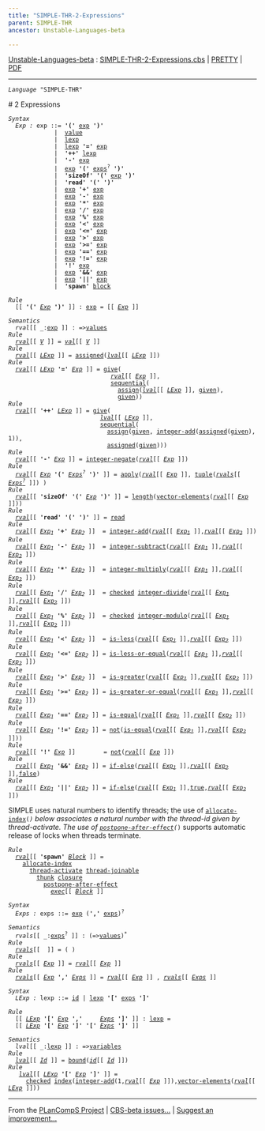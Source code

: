 ```yaml
---
title: "SIMPLE-THR-2-Expressions"
parent: SIMPLE-THR
ancestor: Unstable-Languages-beta

---
```


[Unstable-Languages-beta] : [SIMPLE-THR-2-Expressions.cbs] \| [PRETTY] \| [PDF]


----
<div class="highlighter-rouge"><pre class="highlight"><code><i class="keyword">Language</i> <span id="Language_SIMPLE-THR">"SIMPLE-THR"</span></code></pre></div>
# <span id="SectionNumber_2">2</span> Expressions

<div class="highlighter-rouge"><pre class="highlight"><code><i class="keyword">Syntax</i>
  <i class="keyword"></i><i class="var"><i class="var"><span id="VariableStem_Exp">Exp</span></i> :</i> <span class="syn-name"><span id="SyntaxName_exp">exp</span></span> ::= <b class="atom">'('</b> <span class="syn-name"><a href="#SyntaxName_exp">exp</a></span> <b class="atom">')'</b>
             |  <span class="syn-name"><a href="../SIMPLE-THR-1-Lexical/index.html#SyntaxName_value">value</a></span>
             |  <span class="syn-name"><a href="#SyntaxName_lexp">lexp</a></span>
             |  <span class="syn-name"><a href="#SyntaxName_lexp">lexp</a></span> <b class="atom">'='</b> <span class="syn-name"><a href="#SyntaxName_exp">exp</a></span>
             |  <b class="atom">'++'</b> <span class="syn-name"><a href="#SyntaxName_lexp">lexp</a></span>
             |  <b class="atom">'-'</b> <span class="syn-name"><a href="#SyntaxName_exp">exp</a></span>
             |  <span class="syn-name"><a href="#SyntaxName_exp">exp</a></span> <b class="atom">'('</b> <span class="syn-name"><a href="#SyntaxName_exps">exps</a></span><sup class="sup">?</sup> <b class="atom">')'</b>
             |  <b class="atom">'sizeOf'</b> <b class="atom">'('</b> <span class="syn-name"><a href="#SyntaxName_exp">exp</a></span> <b class="atom">')'</b>
             |  <b class="atom">'read'</b> <b class="atom">'('</b> <b class="atom">')'</b>
             |  <span class="syn-name"><a href="#SyntaxName_exp">exp</a></span> <b class="atom">'+'</b> <span class="syn-name"><a href="#SyntaxName_exp">exp</a></span>
             |  <span class="syn-name"><a href="#SyntaxName_exp">exp</a></span> <b class="atom">'-'</b> <span class="syn-name"><a href="#SyntaxName_exp">exp</a></span>
             |  <span class="syn-name"><a href="#SyntaxName_exp">exp</a></span> <b class="atom">'*'</b> <span class="syn-name"><a href="#SyntaxName_exp">exp</a></span>
             |  <span class="syn-name"><a href="#SyntaxName_exp">exp</a></span> <b class="atom">'/'</b> <span class="syn-name"><a href="#SyntaxName_exp">exp</a></span>
             |  <span class="syn-name"><a href="#SyntaxName_exp">exp</a></span> <b class="atom">'%'</b> <span class="syn-name"><a href="#SyntaxName_exp">exp</a></span>
             |  <span class="syn-name"><a href="#SyntaxName_exp">exp</a></span> <b class="atom">'<'</b> <span class="syn-name"><a href="#SyntaxName_exp">exp</a></span>
             |  <span class="syn-name"><a href="#SyntaxName_exp">exp</a></span> <b class="atom">'<='</b> <span class="syn-name"><a href="#SyntaxName_exp">exp</a></span>
             |  <span class="syn-name"><a href="#SyntaxName_exp">exp</a></span> <b class="atom">'>'</b> <span class="syn-name"><a href="#SyntaxName_exp">exp</a></span>
             |  <span class="syn-name"><a href="#SyntaxName_exp">exp</a></span> <b class="atom">'>='</b> <span class="syn-name"><a href="#SyntaxName_exp">exp</a></span>
             |  <span class="syn-name"><a href="#SyntaxName_exp">exp</a></span> <b class="atom">'=='</b> <span class="syn-name"><a href="#SyntaxName_exp">exp</a></span>
             |  <span class="syn-name"><a href="#SyntaxName_exp">exp</a></span> <b class="atom">'!='</b> <span class="syn-name"><a href="#SyntaxName_exp">exp</a></span>
             |  <b class="atom">'!'</b> <span class="syn-name"><a href="#SyntaxName_exp">exp</a></span>
             |  <span class="syn-name"><a href="#SyntaxName_exp">exp</a></span> <b class="atom">'&&'</b> <span class="syn-name"><a href="#SyntaxName_exp">exp</a></span>
             |  <span class="syn-name"><a href="#SyntaxName_exp">exp</a></span> <b class="atom">'||'</b> <span class="syn-name"><a href="#SyntaxName_exp">exp</a></span>
             |  <b class="atom">'spawn'</b> <span class="syn-name"><a href="../SIMPLE-THR-3-Statements/index.html#SyntaxName_block">block</a></span></code></pre></div>

<div class="highlighter-rouge"><pre class="highlight"><code><i class="keyword">Rule</i>
  [[ <b class="atom">'('</b> <span id="Variable226_Exp"><i class="var"><a href="#VariableStem_Exp">Exp</a></i></span> <b class="atom">')'</b> ]] : <span class="syn-name"><a href="#SyntaxName_exp">exp</a></span> = [[ <a href="#Variable226_Exp"><i class="var">Exp</i></a> ]]</code></pre></div>

<div class="highlighter-rouge"><pre class="highlight"><code><i class="keyword">Semantics</i>
  <i class="sem-name"><span id="SemanticsName_rval">rval</span></i>[[ _:<span class="syn-name"><a href="#SyntaxName_exp">exp</a></span> ]] : =><span class="name"><a href="../../../../../Funcons-beta/Values/Value-Types/index.html#Name_values">values</a></span>
<i class="keyword">Rule</i>
  <i class="sem-name"><a href="#SemanticsName_rval">rval</a></i>[[ <span id="Variable266_V"><i class="var"><a href="../SIMPLE-THR-1-Lexical/index.html#VariableStem_V">V</a></i></span> ]] = <i class="sem-name"><a href="../SIMPLE-THR-1-Lexical/index.html#SemanticsName_val">val</a></i>[[ <a href="#Variable266_V"><i class="var">V</i></a> ]]
<i class="keyword">Rule</i>
  <i class="sem-name"><a href="#SemanticsName_rval">rval</a></i>[[ <span id="Variable295_LExp"><i class="var"><a href="#VariableStem_LExp">LExp</a></i></span> ]] = <span class="name"><a href="../../../../../Funcons-beta/Computations/Normal/Storing/index.html#Name_assigned">assigned</a></span>(<i class="sem-name"><a href="#SemanticsName_lval">lval</a></i>[[ <a href="#Variable295_LExp"><i class="var">LExp</i></a> ]])
<i class="keyword">Rule</i>
  <i class="sem-name"><a href="#SemanticsName_rval">rval</a></i>[[ <span id="Variable331_LExp"><i class="var"><a href="#VariableStem_LExp">LExp</a></i></span> <b class="atom">'='</b> <span id="Variable338_Exp"><i class="var"><a href="#VariableStem_Exp">Exp</a></i></span> ]] = <span class="name"><a href="../../../../../Funcons-beta/Computations/Normal/Giving/index.html#Name_give">give</a></span>(
                             <i class="sem-name"><a href="#SemanticsName_rval">rval</a></i>[[ <a href="#Variable338_Exp"><i class="var">Exp</i></a> ]],
                             <span class="name"><a href="../../../../../Funcons-beta/Computations/Normal/Flowing/index.html#Name_sequential">sequential</a></span>(
                               <span class="name"><a href="../../../../../Funcons-beta/Computations/Normal/Storing/index.html#Name_assign">assign</a></span>(<i class="sem-name"><a href="#SemanticsName_lval">lval</a></i>[[ <a href="#Variable331_LExp"><i class="var">LExp</i></a> ]], <span class="name"><a href="../../../../../Funcons-beta/Computations/Normal/Giving/index.html#Name_given">given</a></span>),
                               <span class="name"><a href="../../../../../Funcons-beta/Computations/Normal/Giving/index.html#Name_given">given</a></span>))
<i class="keyword">Rule</i>
  <i class="sem-name"><a href="#SemanticsName_rval">rval</a></i>[[ <b class="atom">'++'</b> <span id="Variable411_LExp"><i class="var"><a href="#VariableStem_LExp">LExp</a></i></span> ]] = <span class="name"><a href="../../../../../Funcons-beta/Computations/Normal/Giving/index.html#Name_give">give</a></span>(
                          <i class="sem-name"><a href="#SemanticsName_lval">lval</a></i>[[ <a href="#Variable411_LExp"><i class="var">LExp</i></a> ]],
                          <span class="name"><a href="../../../../../Funcons-beta/Computations/Normal/Flowing/index.html#Name_sequential">sequential</a></span>(
                            <span class="name"><a href="../../../../../Funcons-beta/Computations/Normal/Storing/index.html#Name_assign">assign</a></span>(<span class="name"><a href="../../../../../Funcons-beta/Computations/Normal/Giving/index.html#Name_given">given</a></span>, <span class="name"><a href="../../../../../Funcons-beta/Values/Primitive/Integers/index.html#Name_integer-add">integer-add</a></span>(<span class="name"><a href="../../../../../Funcons-beta/Computations/Normal/Storing/index.html#Name_assigned">assigned</a></span>(<span class="name"><a href="../../../../../Funcons-beta/Computations/Normal/Giving/index.html#Name_given">given</a></span>), 1)),
                            <span class="name"><a href="../../../../../Funcons-beta/Computations/Normal/Storing/index.html#Name_assigned">assigned</a></span>(<span class="name"><a href="../../../../../Funcons-beta/Computations/Normal/Giving/index.html#Name_given">given</a></span>)))
<i class="keyword">Rule</i>
  <i class="sem-name"><a href="#SemanticsName_rval">rval</a></i>[[ <b class="atom">'-'</b> <span id="Variable497_Exp"><i class="var"><a href="#VariableStem_Exp">Exp</a></i></span> ]] = <span class="name"><a href="../../../../../Funcons-beta/Values/Primitive/Integers/index.html#Name_integer-negate">integer-negate</a></span>(<i class="sem-name"><a href="#SemanticsName_rval">rval</a></i>[[ <a href="#Variable497_Exp"><i class="var">Exp</i></a> ]])
<i class="keyword">Rule</i>
  <i class="sem-name"><a href="#SemanticsName_rval">rval</a></i>[[ <span id="Variable534_Exp"><i class="var"><a href="#VariableStem_Exp">Exp</a></i></span> <b class="atom">'('</b> <span id="Variable542_Exps?"><i class="var"><a href="#VariableStem_Exps">Exps</a><sup class="sup">?</sup></i></span> <b class="atom">')'</b> ]] = <span class="name"><a href="../../../../../Funcons-beta/Values/Abstraction/Functions/index.html#Name_apply">apply</a></span>(<i class="sem-name"><a href="#SemanticsName_rval">rval</a></i>[[ <a href="#Variable534_Exp"><i class="var">Exp</i></a> ]], <span class="name"><a href="../../../../../Funcons-beta/Values/Composite/Tuples/index.html#Name_tuple">tuple</a></span>(<i class="sem-name"><a href="#SemanticsName_rvals">rvals</a></i>[[ <a href="#Variable542_Exps?"><i class="var">Exps<sup class="sup">?</sup></i></a> ]]) )
<i class="keyword">Rule</i>
  <i class="sem-name"><a href="#SemanticsName_rval">rval</a></i>[[ <b class="atom">'sizeOf'</b> <b class="atom">'('</b> <span id="Variable608_Exp"><i class="var"><a href="#VariableStem_Exp">Exp</a></i></span> <b class="atom">')'</b> ]] = <span class="name"><a href="../../../../../Funcons-beta/Values/Composite/Sequences/index.html#Name_length">length</a></span>(<span class="name"><a href="../../../../../Funcons-beta/Values/Composite/Vectors/index.html#Name_vector-elements">vector-elements</a></span>(<i class="sem-name"><a href="#SemanticsName_rval">rval</a></i>[[ <a href="#Variable608_Exp"><i class="var">Exp</i></a> ]]))
<i class="keyword">Rule</i>
  <i class="sem-name"><a href="#SemanticsName_rval">rval</a></i>[[ <b class="atom">'read'</b> <b class="atom">'('</b> <b class="atom">')'</b> ]] = <span class="name"><a href="../../../../../Funcons-beta/Computations/Normal/Interacting/index.html#Name_read">read</a></span>
<i class="keyword">Rule</i>
  <i class="sem-name"><a href="#SemanticsName_rval">rval</a></i>[[ <span id="Variable679_Exp1"><i class="var"><a href="#VariableStem_Exp">Exp</a><sub class="sub">1</sub></i></span> <b class="atom">'+'</b> <span id="Variable687_Exp2"><i class="var"><a href="#VariableStem_Exp">Exp</a><sub class="sub">2</sub></i></span> ]]  = <span class="name"><a href="../../../../../Funcons-beta/Values/Primitive/Integers/index.html#Name_integer-add">integer-add</a></span>(<i class="sem-name"><a href="#SemanticsName_rval">rval</a></i>[[ <a href="#Variable679_Exp1"><i class="var">Exp<sub class="sub">1</sub></i></a> ]],<i class="sem-name"><a href="#SemanticsName_rval">rval</a></i>[[ <a href="#Variable687_Exp2"><i class="var">Exp<sub class="sub">2</sub></i></a> ]])
<i class="keyword">Rule</i>
  <i class="sem-name"><a href="#SemanticsName_rval">rval</a></i>[[ <span id="Variable741_Exp1"><i class="var"><a href="#VariableStem_Exp">Exp</a><sub class="sub">1</sub></i></span> <b class="atom">'-'</b> <span id="Variable749_Exp2"><i class="var"><a href="#VariableStem_Exp">Exp</a><sub class="sub">2</sub></i></span> ]]  = <span class="name"><a href="../../../../../Funcons-beta/Values/Primitive/Integers/index.html#Name_integer-subtract">integer-subtract</a></span>(<i class="sem-name"><a href="#SemanticsName_rval">rval</a></i>[[ <a href="#Variable741_Exp1"><i class="var">Exp<sub class="sub">1</sub></i></a> ]],<i class="sem-name"><a href="#SemanticsName_rval">rval</a></i>[[ <a href="#Variable749_Exp2"><i class="var">Exp<sub class="sub">2</sub></i></a> ]])
<i class="keyword">Rule</i>
  <i class="sem-name"><a href="#SemanticsName_rval">rval</a></i>[[ <span id="Variable803_Exp1"><i class="var"><a href="#VariableStem_Exp">Exp</a><sub class="sub">1</sub></i></span> <b class="atom">'*'</b> <span id="Variable811_Exp2"><i class="var"><a href="#VariableStem_Exp">Exp</a><sub class="sub">2</sub></i></span> ]]  = <span class="name"><a href="../../../../../Funcons-beta/Values/Primitive/Integers/index.html#Name_integer-multiply">integer-multiply</a></span>(<i class="sem-name"><a href="#SemanticsName_rval">rval</a></i>[[ <a href="#Variable803_Exp1"><i class="var">Exp<sub class="sub">1</sub></i></a> ]],<i class="sem-name"><a href="#SemanticsName_rval">rval</a></i>[[ <a href="#Variable811_Exp2"><i class="var">Exp<sub class="sub">2</sub></i></a> ]])
<i class="keyword">Rule</i>
  <i class="sem-name"><a href="#SemanticsName_rval">rval</a></i>[[ <span id="Variable865_Exp1"><i class="var"><a href="#VariableStem_Exp">Exp</a><sub class="sub">1</sub></i></span> <b class="atom">'/'</b> <span id="Variable873_Exp2"><i class="var"><a href="#VariableStem_Exp">Exp</a><sub class="sub">2</sub></i></span> ]]  = <span class="name"><a href="../../../../../Funcons-beta/Computations/Abnormal/Failing/index.html#Name_checked">checked</a></span> <span class="name"><a href="../../../../../Funcons-beta/Values/Primitive/Integers/index.html#Name_integer-divide">integer-divide</a></span>(<i class="sem-name"><a href="#SemanticsName_rval">rval</a></i>[[ <a href="#Variable865_Exp1"><i class="var">Exp<sub class="sub">1</sub></i></a> ]],<i class="sem-name"><a href="#SemanticsName_rval">rval</a></i>[[ <a href="#Variable873_Exp2"><i class="var">Exp<sub class="sub">2</sub></i></a> ]])
<i class="keyword">Rule</i>
  <i class="sem-name"><a href="#SemanticsName_rval">rval</a></i>[[ <span id="Variable929_Exp1"><i class="var"><a href="#VariableStem_Exp">Exp</a><sub class="sub">1</sub></i></span> <b class="atom">'%'</b> <span id="Variable937_Exp2"><i class="var"><a href="#VariableStem_Exp">Exp</a><sub class="sub">2</sub></i></span> ]]  = <span class="name"><a href="../../../../../Funcons-beta/Computations/Abnormal/Failing/index.html#Name_checked">checked</a></span> <span class="name"><a href="../../../../../Funcons-beta/Values/Primitive/Integers/index.html#Name_integer-modulo">integer-modulo</a></span>(<i class="sem-name"><a href="#SemanticsName_rval">rval</a></i>[[ <a href="#Variable929_Exp1"><i class="var">Exp<sub class="sub">1</sub></i></a> ]],<i class="sem-name"><a href="#SemanticsName_rval">rval</a></i>[[ <a href="#Variable937_Exp2"><i class="var">Exp<sub class="sub">2</sub></i></a> ]])
<i class="keyword">Rule</i>
  <i class="sem-name"><a href="#SemanticsName_rval">rval</a></i>[[ <span id="Variable993_Exp1"><i class="var"><a href="#VariableStem_Exp">Exp</a><sub class="sub">1</sub></i></span> <b class="atom">'<'</b> <span id="Variable1001_Exp2"><i class="var"><a href="#VariableStem_Exp">Exp</a><sub class="sub">2</sub></i></span> ]]  = <span class="name"><a href="../../../../../Funcons-beta/Values/Primitive/Integers/index.html#Name_is-less">is-less</a></span>(<i class="sem-name"><a href="#SemanticsName_rval">rval</a></i>[[ <a href="#Variable993_Exp1"><i class="var">Exp<sub class="sub">1</sub></i></a> ]],<i class="sem-name"><a href="#SemanticsName_rval">rval</a></i>[[ <a href="#Variable1001_Exp2"><i class="var">Exp<sub class="sub">2</sub></i></a> ]])
<i class="keyword">Rule</i>
  <i class="sem-name"><a href="#SemanticsName_rval">rval</a></i>[[ <span id="Variable1055_Exp1"><i class="var"><a href="#VariableStem_Exp">Exp</a><sub class="sub">1</sub></i></span> <b class="atom">'<='</b> <span id="Variable1063_Exp2"><i class="var"><a href="#VariableStem_Exp">Exp</a><sub class="sub">2</sub></i></span> ]] = <span class="name"><a href="../../../../../Funcons-beta/Values/Primitive/Integers/index.html#Name_is-less-or-equal">is-less-or-equal</a></span>(<i class="sem-name"><a href="#SemanticsName_rval">rval</a></i>[[ <a href="#Variable1055_Exp1"><i class="var">Exp<sub class="sub">1</sub></i></a> ]],<i class="sem-name"><a href="#SemanticsName_rval">rval</a></i>[[ <a href="#Variable1063_Exp2"><i class="var">Exp<sub class="sub">2</sub></i></a> ]])
<i class="keyword">Rule</i>
  <i class="sem-name"><a href="#SemanticsName_rval">rval</a></i>[[ <span id="Variable1117_Exp1"><i class="var"><a href="#VariableStem_Exp">Exp</a><sub class="sub">1</sub></i></span> <b class="atom">'>'</b> <span id="Variable1125_Exp2"><i class="var"><a href="#VariableStem_Exp">Exp</a><sub class="sub">2</sub></i></span> ]]  = <span class="name"><a href="../../../../../Funcons-beta/Values/Primitive/Integers/index.html#Name_is-greater">is-greater</a></span>(<i class="sem-name"><a href="#SemanticsName_rval">rval</a></i>[[ <a href="#Variable1117_Exp1"><i class="var">Exp<sub class="sub">1</sub></i></a> ]],<i class="sem-name"><a href="#SemanticsName_rval">rval</a></i>[[ <a href="#Variable1125_Exp2"><i class="var">Exp<sub class="sub">2</sub></i></a> ]])
<i class="keyword">Rule</i>
  <i class="sem-name"><a href="#SemanticsName_rval">rval</a></i>[[ <span id="Variable1179_Exp1"><i class="var"><a href="#VariableStem_Exp">Exp</a><sub class="sub">1</sub></i></span> <b class="atom">'>='</b> <span id="Variable1187_Exp2"><i class="var"><a href="#VariableStem_Exp">Exp</a><sub class="sub">2</sub></i></span> ]] = <span class="name"><a href="../../../../../Funcons-beta/Values/Primitive/Integers/index.html#Name_is-greater-or-equal">is-greater-or-equal</a></span>(<i class="sem-name"><a href="#SemanticsName_rval">rval</a></i>[[ <a href="#Variable1179_Exp1"><i class="var">Exp<sub class="sub">1</sub></i></a> ]],<i class="sem-name"><a href="#SemanticsName_rval">rval</a></i>[[ <a href="#Variable1187_Exp2"><i class="var">Exp<sub class="sub">2</sub></i></a> ]])
<i class="keyword">Rule</i>
  <i class="sem-name"><a href="#SemanticsName_rval">rval</a></i>[[ <span id="Variable1241_Exp1"><i class="var"><a href="#VariableStem_Exp">Exp</a><sub class="sub">1</sub></i></span> <b class="atom">'=='</b> <span id="Variable1249_Exp2"><i class="var"><a href="#VariableStem_Exp">Exp</a><sub class="sub">2</sub></i></span> ]] = <span class="name"><a href="../../../../../Funcons-beta/Values/Value-Types/index.html#Name_is-equal">is-equal</a></span>(<i class="sem-name"><a href="#SemanticsName_rval">rval</a></i>[[ <a href="#Variable1241_Exp1"><i class="var">Exp<sub class="sub">1</sub></i></a> ]],<i class="sem-name"><a href="#SemanticsName_rval">rval</a></i>[[ <a href="#Variable1249_Exp2"><i class="var">Exp<sub class="sub">2</sub></i></a> ]])
<i class="keyword">Rule</i>
  <i class="sem-name"><a href="#SemanticsName_rval">rval</a></i>[[ <span id="Variable1303_Exp1"><i class="var"><a href="#VariableStem_Exp">Exp</a><sub class="sub">1</sub></i></span> <b class="atom">'!='</b> <span id="Variable1311_Exp2"><i class="var"><a href="#VariableStem_Exp">Exp</a><sub class="sub">2</sub></i></span> ]] = <span class="name"><a href="../../../../../Funcons-beta/Values/Primitive/Booleans/index.html#Name_not">not</a></span>(<span class="name"><a href="../../../../../Funcons-beta/Values/Value-Types/index.html#Name_is-equal">is-equal</a></span>(<i class="sem-name"><a href="#SemanticsName_rval">rval</a></i>[[ <a href="#Variable1303_Exp1"><i class="var">Exp<sub class="sub">1</sub></i></a> ]],<i class="sem-name"><a href="#SemanticsName_rval">rval</a></i>[[ <a href="#Variable1311_Exp2"><i class="var">Exp<sub class="sub">2</sub></i></a> ]]))
<i class="keyword">Rule</i>
  <i class="sem-name"><a href="#SemanticsName_rval">rval</a></i>[[ <b class="atom">'!'</b> <span id="Variable1373_Exp"><i class="var"><a href="#VariableStem_Exp">Exp</a></i></span> ]]        = <span class="name"><a href="../../../../../Funcons-beta/Values/Primitive/Booleans/index.html#Name_not">not</a></span>(<i class="sem-name"><a href="#SemanticsName_rval">rval</a></i>[[ <a href="#Variable1373_Exp"><i class="var">Exp</i></a> ]])
<i class="keyword">Rule</i>
  <i class="sem-name"><a href="#SemanticsName_rval">rval</a></i>[[ <span id="Variable1411_Exp1"><i class="var"><a href="#VariableStem_Exp">Exp</a><sub class="sub">1</sub></i></span> <b class="atom">'&&'</b> <span id="Variable1419_Exp2"><i class="var"><a href="#VariableStem_Exp">Exp</a><sub class="sub">2</sub></i></span> ]] = <span class="name"><a href="../../../../../Funcons-beta/Computations/Normal/Flowing/index.html#Name_if-else">if-else</a></span>(<i class="sem-name"><a href="#SemanticsName_rval">rval</a></i>[[ <a href="#Variable1411_Exp1"><i class="var">Exp<sub class="sub">1</sub></i></a> ]],<i class="sem-name"><a href="#SemanticsName_rval">rval</a></i>[[ <a href="#Variable1419_Exp2"><i class="var">Exp<sub class="sub">2</sub></i></a> ]],<span class="name"><a href="../../../../../Funcons-beta/Values/Primitive/Booleans/index.html#Name_false">false</a></span>)
<i class="keyword">Rule</i>
  <i class="sem-name"><a href="#SemanticsName_rval">rval</a></i>[[ <span id="Variable1476_Exp1"><i class="var"><a href="#VariableStem_Exp">Exp</a><sub class="sub">1</sub></i></span> <b class="atom">'||'</b> <span id="Variable1484_Exp2"><i class="var"><a href="#VariableStem_Exp">Exp</a><sub class="sub">2</sub></i></span> ]] = <span class="name"><a href="../../../../../Funcons-beta/Computations/Normal/Flowing/index.html#Name_if-else">if-else</a></span>(<i class="sem-name"><a href="#SemanticsName_rval">rval</a></i>[[ <a href="#Variable1476_Exp1"><i class="var">Exp<sub class="sub">1</sub></i></a> ]],<span class="name"><a href="../../../../../Funcons-beta/Values/Primitive/Booleans/index.html#Name_true">true</a></span>,<i class="sem-name"><a href="#SemanticsName_rval">rval</a></i>[[ <a href="#Variable1484_Exp2"><i class="var">Exp<sub class="sub">2</sub></i></a> ]])</code></pre></div>


SIMPLE uses natural numbers to identify threads; the use of <code><span class="name"><a href="../../../../../Unstable-Funcons-beta/Computations/Normal/Indexing/index.html#Name_allocate-index">allocate-index</a></span>(_)</code>
below associates a natural number with the thread-id given by thread-activate. 
The use of <code><span class="name"><a href="../../../../../Unstable-Funcons-beta/Computations/Abnormal/Postponing/index.html#Name_postpone-after-effect">postpone-after-effect</a></span>(_)</code> supports automatic release of locks
when threads terminate.

<div class="highlighter-rouge"><pre class="highlight"><code><i class="keyword">Rule</i>
  <i class="sem-name"><a href="#SemanticsName_rval">rval</a></i>[[ <b class="atom">'spawn'</b> <span id="Variable1586_Block"><i class="var"><a href="../SIMPLE-THR-3-Statements/index.html#VariableStem_Block">Block</a></i></span> ]] =
    <span class="name"><a href="../../../../../Unstable-Funcons-beta/Computations/Normal/Indexing/index.html#Name_allocate-index">allocate-index</a></span>
      <span class="name"><a href="../../../../../Unstable-Funcons-beta/Computations/Threads/Multithreading/index.html#Name_thread-activate">thread-activate</a></span> <span class="name"><a href="../../../../../Unstable-Funcons-beta/Computations/Threads/Multithreading/index.html#Name_thread-joinable">thread-joinable</a></span>
        <span class="name"><a href="../../../../../Funcons-beta/Values/Abstraction/Thunks/index.html#Name_thunk">thunk</a></span> <span class="name"><a href="../../../../../Funcons-beta/Values/Abstraction/Generic/index.html#Name_closure">closure</a></span>
          <span class="name"><a href="../../../../../Unstable-Funcons-beta/Computations/Abnormal/Postponing/index.html#Name_postpone-after-effect">postpone-after-effect</a></span>
            <i class="sem-name"><a href="../SIMPLE-THR-3-Statements/index.html#SemanticsName_exec">exec</a></i>[[ <a href="#Variable1586_Block"><i class="var">Block</i></a> ]]</code></pre></div>
<div class="highlighter-rouge"><pre class="highlight"><code><i class="keyword">Syntax</i>
  <i class="keyword"></i><i class="var"><i class="var"><span id="VariableStem_Exps">Exps</span></i> :</i> <span class="syn-name"><span id="SyntaxName_exps">exps</span></span> ::= <span class="syn-name"><a href="#SyntaxName_exp">exp</a></span> (<b class="atom">','</b> <span class="syn-name"><a href="#SyntaxName_exps">exps</a></span>)<sup class="sup">?</sup></code></pre></div>

<div class="highlighter-rouge"><pre class="highlight"><code><i class="keyword">Semantics</i>
  <i class="sem-name"><span id="SemanticsName_rvals">rvals</span></i>[[ _:<span class="syn-name"><a href="#SyntaxName_exps">exps</a></span><sup class="sup">?</sup> ]] : (=><span class="name"><a href="../../../../../Funcons-beta/Values/Value-Types/index.html#Name_values">values</a></span>)<sup class="sup">*</sup>
<i class="keyword">Rule</i>
  <i class="sem-name"><a href="#SemanticsName_rvals">rvals</a></i>[[  ]] = ( )
<i class="keyword">Rule</i>
  <i class="sem-name"><a href="#SemanticsName_rvals">rvals</a></i>[[ <span id="Variable1693_Exp"><i class="var"><a href="#VariableStem_Exp">Exp</a></i></span> ]] = <i class="sem-name"><a href="#SemanticsName_rval">rval</a></i>[[ <a href="#Variable1693_Exp"><i class="var">Exp</i></a> ]]
<i class="keyword">Rule</i>
  <i class="sem-name"><a href="#SemanticsName_rvals">rvals</a></i>[[ <span id="Variable1722_Exp"><i class="var"><a href="#VariableStem_Exp">Exp</a></i></span> <b class="atom">','</b> <span id="Variable1729_Exps"><i class="var"><a href="#VariableStem_Exps">Exps</a></i></span> ]] = <i class="sem-name"><a href="#SemanticsName_rval">rval</a></i>[[ <a href="#Variable1722_Exp"><i class="var">Exp</i></a> ]] , <i class="sem-name"><a href="#SemanticsName_rvals">rvals</a></i>[[ <a href="#Variable1729_Exps"><i class="var">Exps</i></a> ]]</code></pre></div>
<div class="highlighter-rouge"><pre class="highlight"><code><i class="keyword">Syntax</i>
  <i class="keyword"></i><i class="var"><i class="var"><span id="VariableStem_LExp">LExp</span></i> :</i> <span class="syn-name"><span id="SyntaxName_lexp">lexp</span></span> ::= <span class="syn-name"><a href="../SIMPLE-THR-1-Lexical/index.html#SyntaxName_id">id</a></span> | <span class="syn-name"><a href="#SyntaxName_lexp">lexp</a></span> <b class="atom">'['</b> <span class="syn-name"><a href="#SyntaxName_exps">exps</a></span> <b class="atom">']'</b></code></pre></div>

<div class="highlighter-rouge"><pre class="highlight"><code><i class="keyword">Rule</i>
  [[ <span id="Variable1802_LExp"><i class="var"><a href="#VariableStem_LExp">LExp</a></i></span> <b class="atom">'['</b> <span id="Variable1809_Exp"><i class="var"><a href="#VariableStem_Exp">Exp</a></i></span> <b class="atom">','</b>     <span id="Variable1816_Exps"><i class="var"><a href="#VariableStem_Exps">Exps</a></i></span> <b class="atom">']'</b> ]] : <span class="syn-name"><a href="#SyntaxName_lexp">lexp</a></span> =
  [[ <a href="#Variable1802_LExp"><i class="var">LExp</i></a> <b class="atom">'['</b> <a href="#Variable1809_Exp"><i class="var">Exp</i></a> <b class="atom">']'</b> <b class="atom">'['</b> <a href="#Variable1816_Exps"><i class="var">Exps</i></a> <b class="atom">']'</b> ]]</code></pre></div>

<div class="highlighter-rouge"><pre class="highlight"><code><i class="keyword">Semantics</i>
  <i class="sem-name"><span id="SemanticsName_lval">lval</span></i>[[ _:<span class="syn-name"><a href="#SyntaxName_lexp">lexp</a></span> ]] : =><span class="name"><a href="../../../../../Funcons-beta/Computations/Normal/Storing/index.html#Name_variables">variables</a></span>
<i class="keyword">Rule</i>
  <i class="sem-name"><a href="#SemanticsName_lval">lval</a></i>[[ <span id="Variable1883_Id"><i class="var"><a href="../SIMPLE-THR-1-Lexical/index.html#VariableStem_Id">Id</a></i></span> ]] = <span class="name"><a href="../../../../../Funcons-beta/Computations/Normal/Binding/index.html#Name_bound">bound</a></span>(<i class="sem-name"><a href="../SIMPLE-THR-1-Lexical/index.html#SemanticsName_id">id</a></i>[[ <a href="#Variable1883_Id"><i class="var">Id</i></a> ]])
<i class="keyword">Rule</i>
   <i class="sem-name"><a href="#SemanticsName_lval">lval</a></i>[[ <span id="Variable1919_LExp"><i class="var"><a href="#VariableStem_LExp">LExp</a></i></span> <b class="atom">'['</b> <span id="Variable1926_Exp"><i class="var"><a href="#VariableStem_Exp">Exp</a></i></span> <b class="atom">']'</b> ]] =
     <span class="name"><a href="../../../../../Funcons-beta/Computations/Abnormal/Failing/index.html#Name_checked">checked</a></span> <span class="name"><a href="../../../../../Funcons-beta/Values/Composite/Sequences/index.html#Name_index">index</a></span>(<span class="name"><a href="../../../../../Funcons-beta/Values/Primitive/Integers/index.html#Name_integer-add">integer-add</a></span>(1,<i class="sem-name"><a href="#SemanticsName_rval">rval</a></i>[[ <a href="#Variable1926_Exp"><i class="var">Exp</i></a> ]]),<span class="name"><a href="../../../../../Funcons-beta/Values/Composite/Vectors/index.html#Name_vector-elements">vector-elements</a></span>(<i class="sem-name"><a href="#SemanticsName_rval">rval</a></i>[[ <a href="#Variable1919_LExp"><i class="var">LExp</i></a> ]]))</code></pre></div>



[Funcons-beta]: /CBS-beta/docs/Funcons-beta
  "FUNCONS-BETA"
[Unstable-Funcons-beta]: /CBS-beta/docs/Unstable-Funcons-beta
  "UNSTABLE-FUNCONS-BETA"
[Languages-beta]: /CBS-beta/docs/Languages-beta
  "LANGUAGES-BETA"
[Unstable-Languages-beta]: /CBS-beta/docs/Unstable-Languages-beta
  "UNSTABLE-LANGUAGES-BETA"
[CBS-beta]: /CBS-beta
  "CBS-BETA"
[SIMPLE-THR-2-Expressions.cbs]: https://github.com/plancomps/CBS-beta/blob/math/Unstable-Languages-beta/SIMPLE-Threads/SIMPLE-THR-cbs/SIMPLE-THR/SIMPLE-THR-2-Expressions/SIMPLE-THR-2-Expressions.cbs
  "CBS SOURCE FILE ON GITHUB"
[PLAIN]: /CBS-beta/docs/Unstable-Languages-beta/SIMPLE-Threads/SIMPLE-THR-cbs/SIMPLE-THR/SIMPLE-THR-2-Expressions
  "CBS SOURCE WEB PAGE"
[PRETTY]: /CBS-beta/math/Unstable-Languages-beta/SIMPLE-Threads/SIMPLE-THR-cbs/SIMPLE-THR/SIMPLE-THR-2-Expressions
  "CBS-KATEX WEB PAGE"
[PDF]: /CBS-beta/math/Unstable-Languages-beta/SIMPLE-Threads/SIMPLE-THR-cbs/SIMPLE-THR/SIMPLE-THR-2-Expressions/SIMPLE-THR-2-Expressions.pdf
  "CBS-LATEX PDF FILE"
[PLanCompS Project]: https://plancomps.github.io
  "PROGRAMMING LANGUAGE COMPONENTS AND SPECIFICATIONS PROJECT HOME PAGE"

____

From the [PLanCompS Project] | [CBS-beta issues...] | [Suggest an improvement...]

[CBS-beta issues...]: https://github.com/plancomps/CBS-beta/issues
   "CBS-BETA ISSUE REPORTS ON GITHUB"
 [Suggest an improvement...]: mailto:plancomps@gmail.com?Subject=CBS-beta%20-%20comment&Body=Re%3A%20CBS-beta%20specification%20at%20SIMPLE-THR/SIMPLE-THR-2-Expressions/SIMPLE-THR-2-Expressions.cbs%0A%0AComment/Query/Issue/Suggestion%3A%0A%0A%0ASignature%3A%0A
   "GENERATE AN EMAIL TEMPLATE"
